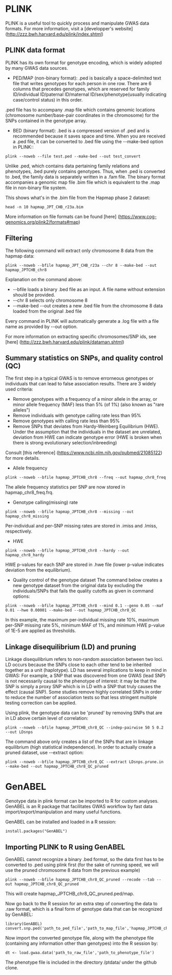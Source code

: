 # PLINK

PLINK is a useful tool to quickly process and manipulate GWAS data formats. For more information, visit a [developper's website] (http://zzz.bwh.harvard.edu/plink/index.shtml)

## PLINK data format
PLINK has its own format for genotype encoding, which is widely adopted by many GWAS data sources. 

* PED/MAP (non-binary format): .ped is basically a space-delimited text file that writes genotypes for each person in one row. There are 6 columns that precedes genotypes, which are reserved for family ID/individual ID/paternal ID/maternal ID/sex/phenotype(usually indicating case/control status) in this order.  

.ped file has to accompany .map file which contains genomic locations (chromosome number/base-pair coordinates in the chromosome) for the SNPs contained in the genotype array.

* BED (binary format): .bed is a compressed version of .ped and is recommended because it saves space and time. When you are received a .ped file, it can be converted to .bed file using the --make-bed option in PLINK::

```
plink --noweb --file test.ped --make-bed --out test_convert
```

Unlike .ped, which contains data pertaining family relations and phenotypes, .bed purely contains genotypes. Thus, when .ped is converted to .bed, the family data is separately written in a .fam file. The binary format accompanies a genomic map file .bim file which is equivalent to the .map file in non-binary file system.  

This shows what's in the .bim file from the Hapmap phase 2 dataset:

```
head -n 10 hapmap_JPT_CHB_r23a.bim
```

More information on file formats can be found [here] (https://www.cog-genomics.org/plink2/formats#map) 

## Filtering
The following command will extract only chromosome 8 data from the hapmap data:

```
plink --noweb --bfile hapmap_JPT_CHB_r23a --chr 8 --make-bed --out hapmap_JPTCHB_chr8 
```

Explanation on the command above:
* --bfile loads a binary .bed file as an input. A file name without extension should be provided.
* --chr 8 selects only chromosome 8
* --make-bed --out creates a new .bed file from the chromosome 8 data loaded from the original .bed file

Every command in PLINK will automatically generate a .log file with a file name as provided by --out option.

For more information on extracting specific chromosomes/SNP ids, see [here] (http://zzz.bwh.harvard.edu/plink/dataman.shtml)

## Summary statistics on SNPs, and quality control (QC) 
The first step in a typical GWAS is to remove errorneous genotypes or individuals that can lead to false association results. There are 3 widely used criteria:

* Remove genotypes with a frequency of a minor allele in the array, or minor allele frequency (MAF) less than 5% (of 1%) (also known as "rare alleles") 
* Remove individuals with genotype calling rate less than 95%
* Remove genotypes with calling rate less than 95% 
* Remove SNPs that deviates from Hardy-Weinberg Equilibrium (HWE). Under the assumption that the individuals in the dataset are unrelated, deviation from HWE can indicate genotype error (HWE is broken when there is strong evolutionary selection/inbreeding)

Consult [this reference] (https://www.ncbi.nlm.nih.gov/pubmed/21085122) for 
more details.

* Allele frequency
```
plink --noweb --bfile hapmap_JPTCHB_chr8 --freq --out hapmap_chr8_freq
```
The allele frequency statistics per SNP are now stored in hapmap_chr8_freq.frq.

* Genotype calling(missing) rate
```
plink --noweb --bfile hapmap_JPTCHB_chr8 --missing --out hapmap_chr8_missing
```
Per-individual and per-SNP missing rates are stored in .imiss and .lmiss, respectively.

* HWE
```
plink --noweb --bfile hapmap_JPTCHB_chr8 --hardy --out hapmap_chr8_hardy
```
HWE p-values for each SNP are stored in .hwe file (lower p-value indicates deviation from the equilibrium).

* Quality control of the genotype dataset
The command below creates a new genotype dataset from the original data by excluding the individuals/SNPs that fails the quality cutoffs as given in command options:

```
plink --noweb --bfile hapmap_JPTCHB_chr8 --mind 0.1 --geno 0.05 --maf 0.01 --hwe 0.00001 --make-bed --out hapmap_JPTCHB_chr8_QC 
```

In this example, the maximum per-individual missing rate 10%, maximum per-SNP missing rate 5%, minimum MAF of 1%, and minimum HWE p-value of 1E-5 are applied as thresholds.

## Linkage disequilibrium (LD) and pruning
Linkage disequilibrium refers to non-random association between two loci. LD occurs because the SNPs close to each other tend to be inherited together as a unit (haplotype). LD has several implications to keep in mind in GWAS: For example, a SNP that was discovered from one GWAS (lead SNP) is not necessarily causal to the phenotype of interest: it may be that the SNP is simply a proxy SNP which is in LD with a SNP that truly causes the effect (causal SNP). Some studies remove highly correlated SNPs in order to reduce the number of association tests so that less stringent multiple testing correction can be applied. 

Using plink, the genotype data can be 'pruned' by removing SNPs that are in LD above certain level of correlation:

```
plink --noweb --bfile hapmap_JPTCHB_chr8_QC --indep-pairwise 50 5 0.2 --out LDsnps
```
The command above only creates a list of the SNPs that are in linkage equilibrium (high statistical independence). In order to actually create a pruned dataset, use --extract option:

```
plink --noweb --bfile hapmap_JPTCHB_chr8_QC --extract LDsnps.prune.in --make-bed --out hapmap_JPTCHB_chr8_QC_pruned 
```
# GenABEL

Genotype data in plink format can be imported to R for custom analyses. GenABEL is an R package that facilitates GWAS workflow by fast data import/export/manipulation and many useful functions.

GenABEL can be installed and loaded in a R session:

```
install.packages("GenABEL")
```
## Importing PLINK to R using GenABEL 

GenABEL cannot recognize a binary .bed format, so the data first has to be converted to .ped using plink first (for the sake of running speed, we will use the pruned chromosome 8 data from the previous example)

```
plink --noweb --bfile hapmap_JPTCHB_chr8_QC_pruned --recode --tab --out hapmap_JPTCHB_chr8_QC_pruned
``` 
 
This will create hapmap_JPTCHB_chr8_QC_pruned.ped/map.

Now go back to the R session for an extra step of converting the data to .raw format, which is a final form of genotype data that can be recognized by GenABEL:

```
library(GenABEL)
convert.snp.ped('path_to_ped_file','path_to_map_file','hapmap_JPTCHB_chr8_QC_pruned.raw')
```
Now import the converted genotype file, along with the phenotype file (containing any information other than genotypes) into the R session by:

```
dt <- load.gwaa.data('path_to_raw_file','path_to_phenotype_file')
```

The phenotype file is included in the directory /ptdata/ under the github clone.

 
















 


